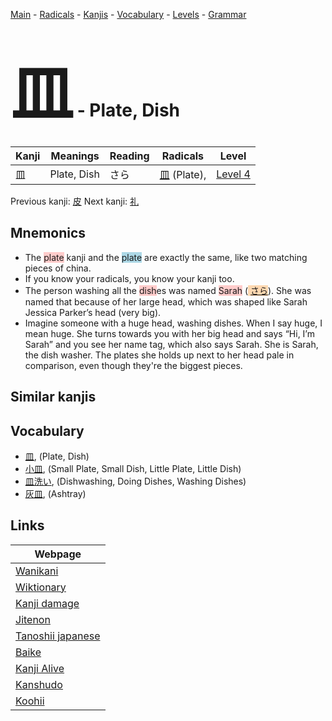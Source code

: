 <style> bigfont {font-size: 100px}</style>
[Main](../README.md) -
[Radicals](../radicals.md) -
[Kanjis](../kanjis.md) -
[Vocabulary](../vocabulary.md) -
[Levels](../levels.md) -
[Grammar](../grammar.md)
# <bigfont> 皿</bigfont> - Plate, Dish 

| Kanji | Meanings | Reading | Radicals | Level |
| --- | --- | --- | --- | --- |
| 皿 | Plate, Dish | さら | [皿](../radicals/皿.md) (Plate),  | [Level 4](../levels/wk_level4.md) |

Previous kanji: [皮](皮.md) Next kanji: [礼](礼.md) 

## Mnemonics
 * The <span style="background-color:#ffcccb"> plate</span> kanji and the <span style="background-color:#ADD8E6"> plate</span> are exactly the same, like two matching pieces of china.
* If you know your radicals, you know your kanji too.
* The person washing all the <span style="background-color:#ffcccb"> dish</span>es was named <span style="background-color:#ffcccb"> Sarah</span> (<span style="background-color:#fed8b1"> [さら](https://jisho.org/search/さら)</span>). She was named that because of her large head, which was shaped like Sarah Jessica Parker’s head (very big).
* Imagine someone with a huge head, washing dishes. When I say huge, I mean huge. She turns towards you with her big head and says “Hi, I’m Sarah” and you see her name tag, which also says Sarah. She is Sarah, the dish washer. The plates she holds up next to her head pale in comparison, even though they're the biggest pieces.


## Similar kanjis
 


## Vocabulary
 * [皿](../vocabulary/皿.md), (Plate, Dish)
* [小皿](../vocabulary/皿.md), (Small Plate, Small Dish, Little Plate, Little Dish)
* [皿洗い](../vocabulary/皿.md), (Dishwashing, Doing Dishes, Washing Dishes)
* [灰皿](../vocabulary/皿.md), (Ashtray)



## Links 

| Webpage |
| --- |
| [Wanikani          ](https://www.wanikani.com/kanji/皿) |
| [Wiktionary        ](https://en.wiktionary.org/wiki/皿) |
| [Kanji damage      ](http://www.kanjidamage.com/kanji/search?utf8=✓&q=皿) |
| [Jitenon           ](https://jitenon.com/kanji/皿) |
| [Tanoshii japanese ](https://www.tanoshiijapanese.com/dictionary/kanji.cfm?k=皿) |
| [Baike             ](https://baike.baidu.com/item/皿) |
| [Kanji Alive       ](https://app.kanjialive.com/皿) |
| [Kanshudo          ](https://www.kanshudo.com/searchmn?q=皿) |
| [Koohii            ](https://kanji.koohii.com/study/kanji/皿) |
